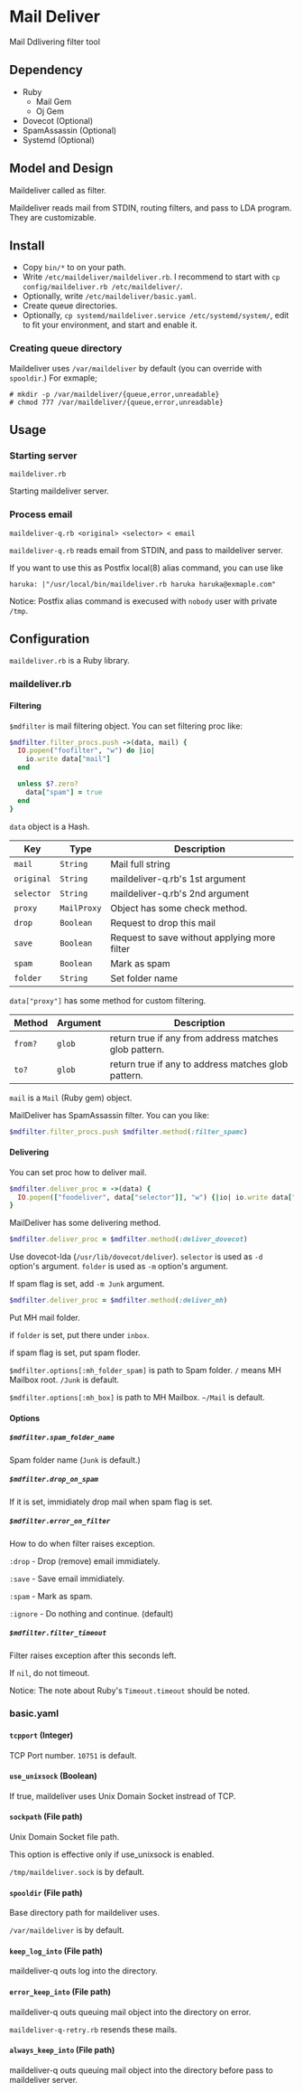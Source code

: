 # Mail Deliver

Mail Ddlivering filter tool

## Dependency

* Ruby
    * Mail Gem
    * Oj Gem
* Dovecot (Optional)
* SpamAssassin (Optional)
* Systemd (Optional)

## Model and Design

Maildeliver called as filter.

Maildeliver reads mail from STDIN, routing filters, and pass to LDA program.
They are customizable.

## Install

* Copy `bin/*` to on your path.
* Write `/etc/maildeliver/maildeliver.rb`. I recommend to start with `cp config/maildeliver.rb /etc/maildeliver/`.
* Optionally, write `/etc/maildeliver/basic.yaml`.
* Create queue directories.
* Optionally, `cp systemd/maildeliver.service /etc/systemd/system/`, edit to fit your environment, and start and enable it.

### Creating queue directory

Maildeliver uses `/var/maildeliver` by default (you can override with `spooldir`.)
For exmaple;

```
# mkdir -p /var/maildeliver/{queue,error,unreadable}
# chmod 777 /var/maildeliver/{queue,error,unreadable}
```

## Usage

### Starting server

```
maildeliver.rb
```

Starting maildeliver server.

### Process email

```
maildeliver-q.rb <original> <selector> < email
```

`maildeliver-q.rb` reads email from STDIN, and pass to maildeliver server.

If you want to use this as Postfix local(8) alias command, you can use like

```aliases
haruka: |"/usr/local/bin/maildeliver.rb haruka haruka@exmaple.com"
```

Notice: Postfix alias command is execused with `nobody` user with private `/tmp`.

## Configuration

`maildeliver.rb` is a Ruby library.

### maildeliver.rb

#### Filtering

`$mdfilter` is mail filtering object.
You can set filtering proc like:

```ruby
$mdfilter.filter_procs.push ->(data, mail) {
  IO.popen("foofilter", "w") do |io|
    io.write data["mail"]
  end

  unless $?.zero?
    data["spam"] = true
  end
}
```

`data` object is a Hash.

|Key|Type|Description|
|-------|----|-----------------------|
|`mail`|`String`|Mail full string|
|`original`|`String`|maildeliver-q.rb's 1st argument|
|`selector`|`String`|maildeliver-q.rb's 2nd argument|
|`proxy`|`MailProxy`|Object has some check method.|
|`drop`|`Boolean`|Request to drop this mail|
|`save`|`Boolean`|Request to save without applying more filter|
|`spam`|`Boolean`|Mark as spam|
|`folder`|`String`|Set folder name|

`data["proxy"]` has some method for custom filtering.

|Method|Argument|Description|
|------|--------|-----------------------|
|`from?`|`glob`|return true if any from address matches glob pattern.|
|`to?`|`glob`|return true if any to address matches glob pattern.|

`mail` is a `Mail` (Ruby gem) object.

MailDeliver has SpamAssassin filter.
You can you like:

```ruby
$mdfilter.filter_procs.push $mdfilter.method(:filter_spamc)
```

#### Delivering

You can set proc how to deliver mail.

```ruby
$mdfilter.deliver_proc = ->(data) {
  IO.popen(["foodeliver", data["selector"]], "w") {|io| io.write data["mail"]}
}
```

MailDeliver has some delivering method.

```ruby
$mdfilter.deliver_proc = $mdfilter.method(:deliver_dovecot)
```

Use dovecot-lda (`/usr/lib/dovecot/deliver`).
`selector` is used as `-d` option's argument.
`folder` is used as `-m` option's argument.

If spam flag is set, add `-m Junk` argument.

```ruby
$mdfilter.deliver_proc = $mdfilter.method(:deliver_mh)
```

Put MH mail folder.

if `folder` is set, put there under `inbox`.

if spam flag is set, put spam floder.

`$mdfilter.options[:mh_folder_spam]` is path to Spam folder. `/` means MH Mailbox root. `/Junk` is default.

`$mdfilter.options[:mh_box]` is path to MH Mailbox. `~/Mail` is default.

#### Options

##### `$mdfilter.spam_folder_name`

Spam folder name (`Junk` is default.)

##### `$mdfilter.drop_on_spam`

If it is set, immidiately drop mail when spam flag is set.

##### `$mdfilter.error_on_filter`

How to do when filter raises exception.

`:drop` - Drop (remove) email immidiately.

`:save` - Save email immidiately.

`:spam` - Mark as spam.

`:ignore` - Do nothing and continue. (default)

##### `$mdfilter.filter_timeout`

Filter raises exception after this seconds left.

If `nil`, do not timeout.

Notice: The note about Ruby's `Timeout.timeout` should be noted.

### basic.yaml

#### `tcpport` (Integer)

TCP Port number.
`10751` is default.

#### `use_unixsock` (Boolean)

If true, maildeliver uses Unix Domain Socket instread of TCP.

#### `sockpath` (File path)

Unix Domain Socket file path.

This option is effective only if use_unixsock is enabled.

`/tmp/maildeliver.sock` is by default.

#### `spooldir` (File path)

Base directory path for maildeliver uses.

`/var/maildeliver` is by default.

#### `keep_log_into` (File path)

maildeliver-q outs log into the directory.

#### `error_keep_into` (File path)

maildeliver-q outs queuing mail object into the directory on error.

`maildeliver-q-retry.rb` resends these mails.

#### `always_keep_into` (File path)

maildeliver-q outs queuing mail object into the directory before pass to maildeliver server.


